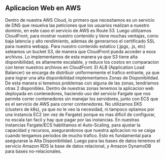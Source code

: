 ## Aplicacion Web en AWS

Dentro de nuestra AWS Cloud, lo primero que necesitamos es un servicio de DNS que resuelva las peticiones que los usuarios realizan a nuestro dominio, en este caso el servicio de AWS es Route 53.
Luego utilizamos CloudFront, para mostrar nuestro contenido y tiene muchas ventajas, como baja latencia y alto rendimiento, ademas de generarnos el certificado SSL para nuestra webapp. Para nuestro contenido estatico (.jpgs, .js, etc) seteamos un bucket S3, de manera que CloudFront pueda acceder a esos archivos. Lo implementamos de esta manera ya que S3 tiene alta disponibilidad, es altamente escalable, y reduce los costos en comparacion con tener nuestros archivos en CloudFront.
El ALB (Application Load Balancer) se encarga de distribuir uniformemente el trafico entrante, ya que para lograr una alta disponibilidad implementamos Zonas de Disponibilidad. De esta manera si tenemos problemas con alguna de las zonas, tendriamos otras 2 disponibles.
Dentro de nuestras zonas tenemos la aplicacion web deployada en contenedores, haciendo uso del servicio Fargate que nos permite correr contenedores sin manejar los servidores, junto con ECS que es el servicio de AWS para correr contenedores. No utilizamos EKS (clusters de k8s), ya que no le veo la necesidad, ni tampoco optamos por una instancia EC2 (en vez de Fargate) porque es mas dificil de configurar, no escala tan facil y hay que pagar por las instancias.
En nuestras instancias Fargate/ECS habilitamos el Auto-Scaling, para ajustar la capacidad y recursos, asegurandonos que nuestra aplicacion no se caiga cuando tengamos periodos de mucho trafico. Esto es fundamental para asegurarse la Alta Disponibilidad.
Luego para las bases de datos tenemos el servicio Amazon RDS la base de datos relacional, y Amazon DynamoDB para bases no-relacionales.